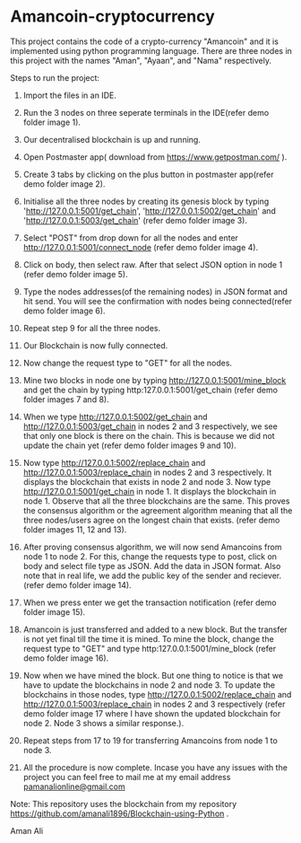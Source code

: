 # Amancoin-cryptocurrency
This project contains the code of a crypto-currency "Amancoin" and it is implemented using python programming language.
There are three nodes in this project with the names "Aman", "Ayaan", and "Nama" respectively.

Steps to run the project:
1) Import the files in an IDE.

2) Run the 3 nodes on three seperate terminals in the IDE(refer demo folder image 1).

3) Our decentralised blockchain is up and running.

4) Open Postmaster app( download from https://www.getpostman.com/ ).

5) Create 3 tabs by clicking on the plus button in postmaster app(refer demo folder image 2).

6) Initialise all the three nodes by creating its genesis block by typing 'http://127.0.0.1:5001/get_chain',
    'http://127.0.0.1:5002/get_chain' and 'http://127.0.0.1:5003/get_chain' (refer demo folder image 3).
    
7) Select "POST" from drop down for all the nodes and enter http://127.0.0.1:5001/connect_node (refer demo folder image 4).

8) Click on body, then select raw. After that select JSON option in node 1 (refer demo folder image 5).

9) Type the nodes addresses(of the remaining nodes) in JSON format and hit send. You will see the confirmation
   with nodes being connected(refer demo folder image 6).
   
10) Repeat step 9 for all the three nodes.

11) Our Blockchain is now fully connected.

12) Now change the request type to "GET" for all the nodes.

13) Mine two blocks in node one by typing http://127.0.0.1:5001/mine_block and get the chain
    by typing http:127.0.0.1:5001/get_chain (refer demo folder images 7 and 8).
    
14) When we type http://127.0.0.1:5002/get_chain and http://127.0.0.1:5003/get_chain in nodes 2 and 3 respectively, 
    we see that only one block is there on the chain. This is because we did not update the chain yet
    (refer demo folder images 9 and 10).
    
15) Now type http://127.0.0.1:5002/replace_chain and http://127.0.0.1:5003/replace_chain in nodes 2 and 3 respectively. 
    It displays the blockchain that exists in node 2 and node 3. Now type http://127.0.0.1:5001/get_chain in node 1.
    It displays the blockchain in node 1. Observe that all the three blockchains are the same. This proves the consensus 
    algorithm or the agreement algorithm meaning that all the three nodes/users agree on the longest chain that exists.
    (refer demo folder images 11, 12 and 13).
    
16) After proving consensus algorithm, we will now send Amancoins from node 1 to node 2.
    For this, change the requests type to post, click on body and select file type as JSON.
    Add the data in JSON format. Also note that in real life, we add the public key of the sender and reciever.
    (refer demo folder image 14).
    
17) When we press enter we get the transaction notification (refer demo folder image 15).

18) Amancoin is just transferred and added to a new block. But the transfer is not yet final till the time it is mined.
    To mine the block, change the request type to "GET" and type http:127.0.0.1:5001/mine_block (refer demo folder image 16).
 
19) Now when we have mined the block. But one thing to notice is that we have to update the blockchains in node 2 and node 3.
    To update the blockchains in those nodes, type http://127.0.0.1:5002/replace_chain and http://127.0.0.1:5003/replace_chain 
    in nodes 2 and 3 respectively (refer demo folder image 17 where I have shown the updated blockchain for node 2. 
    Node 3 shows a similar response.).

20) Repeat steps from 17 to 19 for transferring Amancoins from node 1 to node 3.

21) All the procedure is now complete. Incase you have any issues with the project you can feel free to mail me at my 
    email address pamanalionline@gmail.com



Note: This repository uses the blockchain from my repository https://github.com/amanali1896/Blockchain-using-Python . 


Aman Ali
